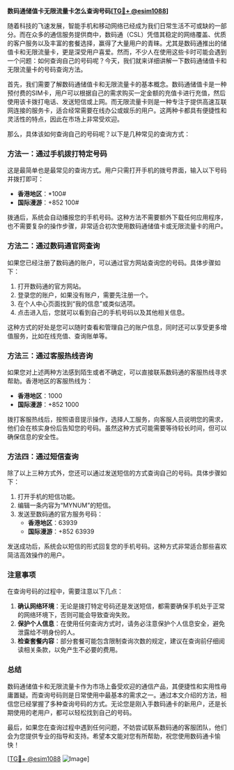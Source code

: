 **数码通储值卡无限流量卡怎么查询号码[[TG💪+ @esim1088](https://t.me/s/esim1088)]**

随着科技的飞速发展，智能手机和移动网络已经成为我们日常生活不可或缺的一部分。而在众多的通信服务提供商中，数码通（CSL）凭借其稳定的网络覆盖、优质的客户服务以及丰富的套餐选择，赢得了大量用户的青睐。尤其是数码通推出的储值卡和无限流量卡，更是深受用户喜爱。然而，不少人在使用这些卡时可能会遇到一个问题：如何查询自己的号码呢？今天，我们就来详细讲解一下数码通储值卡和无限流量卡的号码查询方法。

首先，我们需要了解数码通储值卡和无限流量卡的基本概念。数码通储值卡是一种预付费的SIM卡，用户可以根据自己的需求购买一定金额的充值卡进行充值，然后使用该卡拨打电话、发送短信或上网。而无限流量卡则是一种专注于提供高速互联网连接的服务卡，适合经常需要在线办公或娱乐的用户。这两种卡都具有便捷性和灵活性的特点，因此在市场上非常受欢迎。

那么，具体该如何查询自己的号码呢？以下是几种常见的查询方式：

### 方法一：通过手机拨打特定号码

这是最简单也是最常见的查询方式。用户只需打开手机的拨号界面，输入以下号码并拨打即可：

- **香港地区**：*100#
- **国际漫游**：+852 100#

拨通后，系统会自动播报您的手机号码。这种方法不需要额外下载任何应用程序，也不需要复杂的操作步骤，非常适合初次使用数码通储值卡或无限流量卡的用户。

### 方法二：通过数码通官网查询

如果您已经注册了数码通的账户，可以通过官方网站查询您的号码。具体步骤如下：

1. 打开数码通的官方网站。
2. 登录您的账户，如果没有账户，需要先注册一个。
3. 在个人中心页面找到“我的信息”或类似选项。
4. 点击进入后，您就可以看到自己的手机号码以及其他相关信息。

这种方式的好处是您可以随时查看和管理自己的账户信息，同时还可以享受更多增值服务，比如在线充值、查询账单等。

### 方法三：通过客服热线咨询

如果您对上述两种方法感到陌生或者不确定，可以直接联系数码通的客服热线寻求帮助。香港地区的客服热线为：

- **香港地区**：1000
- **国际漫游**：+852 1000

拨打客服热线后，按照语音提示操作，选择人工服务，向客服人员说明您的需求，他们会在核实身份后告知您的号码。虽然这种方式可能需要等待较长时间，但可以确保信息的安全性。

### 方法四：通过短信查询

除了以上三种方式外，您还可以通过发送短信的方式查询自己的号码。具体步骤如下：

1. 打开手机的短信功能。
2. 编辑一条内容为“MYNUM”的短信。
3. 发送至数码通的官方服务号码：
   - **香港地区**：63939
   - **国际漫游**：+852 63939

发送成功后，系统会以短信的形式回复您的手机号码。这种方式非常适合那些喜欢简洁高效操作的用户。

### 注意事项

在查询号码的过程中，需要注意以下几点：

1. **确认网络环境**：无论是拨打特定号码还是发送短信，都需要确保手机处于正常的网络环境下，否则可能会导致查询失败。
2. **保护个人信息**：在使用任何查询方式时，请务必注意保护个人信息安全，避免泄露给不明身份的人。
3. **检查套餐内容**：部分套餐可能包含限制查询次数的规定，建议在查询前仔细阅读相关条款，以免产生不必要的费用。

### 总结

数码通储值卡和无限流量卡作为市场上备受欢迎的通信产品，其便捷性和实用性毋庸置疑。而查询号码则是日常使用中最基本的需求之一。通过本文介绍的方法，相信您已经掌握了多种查询号码的方式。无论您是刚入手数码通卡的新用户，还是长期使用的老用户，都可以轻松找到自己的号码。

最后，如果您在查询过程中遇到任何问题，不妨尝试联系数码通的客服团队，他们会为您提供专业的指导和支持。希望本文能对您有所帮助，祝您使用数码通卡愉快！

[[TG💪+ @esim1088](https://t.me/s/esim1088) ![Image](https://i.postimg.cc/4NQfJmqS/Snipaste-2025-05-13-00-14-12.png)]